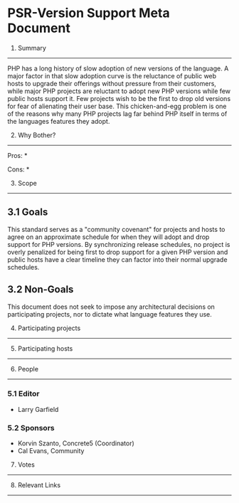 PSR-Version Support Meta Document
=================================

1. Summary
----------

PHP has a long history of slow adoption of new versions of the language. A major
factor in that slow adoption curve is the reluctance of public web hosts to upgrade
their offerings without pressure from their customers, while major PHP projects
are reluctant to adopt new PHP versions while few public hosts support it. Few
projects wish to be the first to drop old versions for fear of alienating their
user base. This chicken-and-egg problem is one of the reasons why many PHP projects
lag far behind PHP itself in terms of the languages features they adopt.


2. Why Bother?
--------------


Pros:
* 

Cons:
* 

3. Scope
--------

## 3.1 Goals

This standard serves as a "community covenant" for projects and hosts to agree on
an approximate schedule for when they will adopt and drop support for PHP versions.
By synchronizing release schedules, no project is overly penalized for being first
to drop support for a given PHP version and public hosts have a clear timeline
they can factor into their normal upgrade schedules.

## 3.2 Non-Goals

This document does not seek to impose any architectural decisions on participating
projects, nor to dictate what language features they use.

4. Participating projects
-------------------------


5. Participating hosts
----------------------


6. People
---------

### 5.1 Editor

* Larry Garfield

### 5.2 Sponsors

* Korvin Szanto, Concrete5 (Coordinator)
* Cal Evans, Community


7. Votes
--------


8. Relevant Links
-----------------

